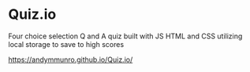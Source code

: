 # Quiz.io
Four choice selection Q and A quiz built with JS HTML and CSS
utilizing local storage to save to high scores 


https://andymmunro.github.io/Quiz.io/
